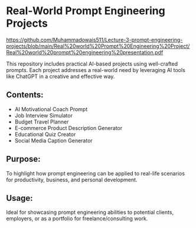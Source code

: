 # Real-World Prompt Engineering Projects
https://github.com/Muhammadowais511/Lecture-3-prompt-engineering-projects/blob/main/Real%20world%20Prompt%20Engineering%20Project/Real%20world%20prompt%20engineering%20presentation.pdf

This repository includes practical AI-based projects using well-crafted prompts. Each project addresses a real-world need by leveraging AI tools like ChatGPT in a creative and effective way.

## Contents:
- AI Motivational Coach Prompt
- Job Interview Simulator
- Budget Travel Planner
- E-commerce Product Description Generator
- Educational Quiz Creator
- Social Media Caption Generator

## Purpose:
To highlight how prompt engineering can be applied to real-life scenarios for productivity, business, and personal development.

## Usage:
Ideal for showcasing prompt engineering abilities to potential clients, employers, or as a portfolio for freelance/consulting work.
